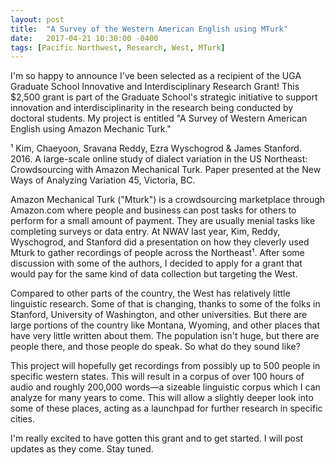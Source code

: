 ```yaml
---
layout: post
title:  "A Survey of the Western American English using MTurk"
date:   2017-04-21 10:30:00 -0400
tags: [Pacific Northwest, Research, West, MTurk]
---
```


I'm so happy to announce I've been selected as a recipient of the UGA Graduate School Innovative and Interdisciplinary Research Grant! This $2,500 grant is part of the Graduate School's strategic initiative to support innovation and interdisciplinarity in the research being conducted by doctoral students. My project is entitled "A Survey of Western American English using Amazon Mechanic Turk." 

<div class="sidenote-left">¹ Kim, Chaeyoon, Sravana Reddy, Ezra Wyschogrod & James Stanford. 2016. A large-scale online study of dialect variation in the US Northeast: Crowdsourcing with Amazon Mechanical Turk. Paper presented at the New Ways of Analyzing Variation 45, Victoria, BC.</div>

Amazon Mechanical Turk ("Mturk") is a crowdsourcing marketplace through Amazon.com where people and business can post tasks for others to perform for a small amount of payment. They are usually menial tasks like completing surveys or data entry. At NWAV last year, Kim, Reddy, Wyschogrod, and Stanford did a presentation on how they cleverly used Mturk to gather recordings of people across the Northeast¹. After some discussion with some of the authors, I decided to apply for a grant that would pay for the same kind of data collection but targeting the West. 

Compared to other parts of the country, the West has relatively little linguistic research. Some of that is changing, thanks to some of the folks in Stanford, University of Washington, and other universities. But there are large portions of the country like Montana, Wyoming, and other places that have very little written about them. The population isn't huge, but there are people there, and those people do speak. So what do they sound like?

This project will hopefully get recordings from possibly up to 500 people in specific western states. This will result in a corpus of over 100 hours of audio and roughly 200,000 words—a sizeable linguistic corpus which I can analyze for many years to come. This will allow a slightly deeper look into some of these places, acting as a launchpad for further research in specific cities. 

I'm really excited to have gotten this grant and to get started. I will post updates as they come. Stay tuned.


